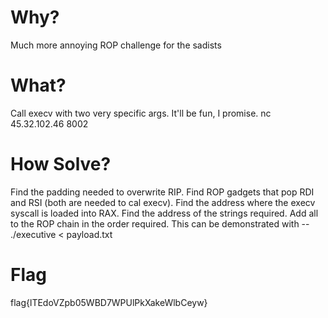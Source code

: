 # Why?
Much more annoying ROP challenge for the sadists

# What?
Call execv with two very specific args. It'll be fun, I promise.
nc 45.32.102.46 8002

# How Solve?
Find the padding needed to overwrite RIP.
Find ROP gadgets that pop RDI and RSI (both are needed to cal execv).
Find the address where the execv syscall is loaded into RAX.
Find the address of the strings required.
Add all to the ROP chain in the order required.
This can be demonstrated with -- ./executive < payload.txt

# Flag
flag{lTEdoVZpb05WBD7WPUlPkXakeWlbCeyw}
